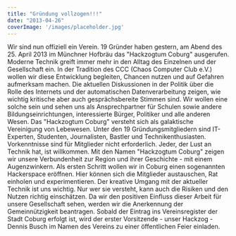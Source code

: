 ```yaml
---
title: "Gründung vollzogen!!!"
date: "2013-04-26"
coverImage: '/images/placeholder.jpg'
---
```


Wir sind nun offiziell ein Verein. 19 Gründer haben gestern, am Abend des 25. April 2013 im Münchner Hofbräu das "Hackzogtum Coburg" ausgerufen. Moderne Technik greift immer mehr in den Alltag des Einzelnen und der Gesellschaft ein. In der Tradition des CCC (Chaos Computer Club e.V.) wollen wir diese Entwicklung begleiten, Chancen nutzen und auf Gefahren aufmerksam machen. Die aktuellen Diskussionen in der Politik über die Rolle des Internets und der automatischen Datenverarbeitung zeigen, wie wichtig kritische aber auch gesprächsbereite Stimmen sind. Wir wollen eine solche sein und sehen uns als Ansprechpartner für Schulen sowie andere Bildungseinrichtungen, interessierte Bürger, Politiker und alle anderen Wesen. Das "Hackzogtum Coburg" versteht sich als galaktische Vereinigung von Lebewesen. Unter den 19 Gründungsmitgliedern sind IT-Experten, Studenten, Journalisten, Bastler und Technikenthusiasten. Vorkenntnisse sind für Mitglieder nicht erforderlich. Jeder, der Lust an Technik hat, ist willkommen. Mit den Namen "Hackzogtum Coburg" zeigen wir unsere Verbundenheit zur Region und ihrer Geschichte - mit einem Augenzwinkern. Als ersten Schritt wollen wir in Coburg einen sogenannten Hackerspace eröffnen. Hier können sich die Mitglieder austauschen, Rat einholen und experimentieren. Der kreative Umgang mit der aktueller Technik ist uns wichtig. Nur wer sie versteht, kann auch die Risiken und den Nutzen richtig einschätzen. Da wir den positiven Einfluss dieser Arbeit für unsere Gesellschaft sehen, werden wir die Anerkennung der Gemeinnützigkeit beantragen. Sobald der Eintrag ins Vereinsregister der Stadt Coburg erfolgt ist, wird der erster Vorsitzende - unser Hackzog - Dennis Busch im Namen des Vereins zu einer öffentlichen Feier einladen.
